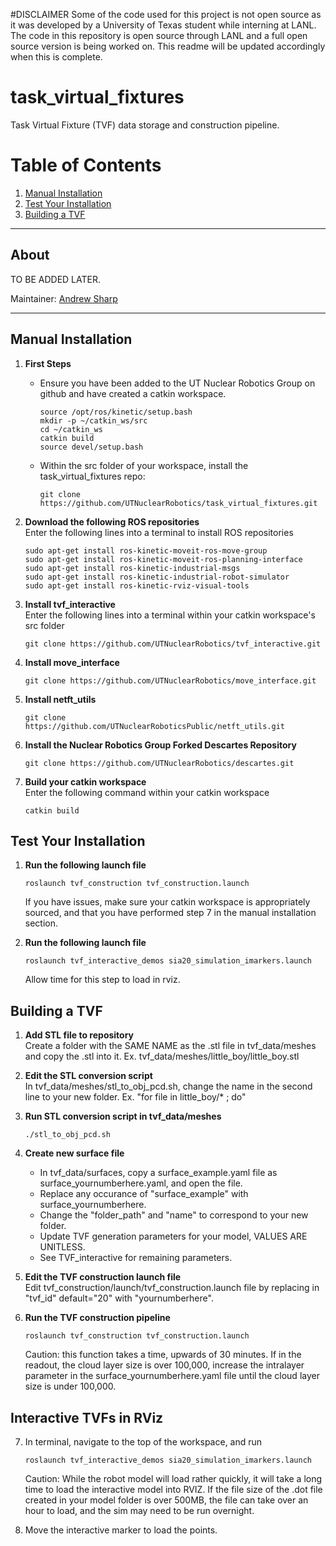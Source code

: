 #DISCLAIMER
Some of the code used for this project is not open source as it was developed by a University of Texas student while interning at LANL.
The code in this repository is open source through LANL and a full open source version is being worked on.
This readme will be updated accordingly when this is complete.

# task_virtual_fixtures
Task Virtual Fixture (TVF) data storage and construction pipeline.

# Table of Contents
1. [Manual Installation](#manual-installation)
2. [Test Your Installation](#test-installation) 
3. [Building a TVF](#building-a-tvf)

***

## About
TO BE ADDED LATER.

Maintainer: [Andrew Sharp](asharp@utexas.edu "He just wants peace and quiet.")

****

## Manual Installation<a name="manual-installation" />

1. **First Steps**<br/> 
    - Ensure you have been added to the UT Nuclear Robotics Group on github and have created a catkin workspace.
      ```
      source /opt/ros/kinetic/setup.bash
      mkdir -p ~/catkin_ws/src
      cd ~/catkin_ws
      catkin build
      source devel/setup.bash
      ```
    - Within the src folder of your workspace, install the task_virtual_fixtures repo:
      ```
      git clone https://github.com/UTNuclearRobotics/task_virtual_fixtures.git
      ```
    
2. **Download the following ROS repositories**<br/>
   Enter the following lines into a terminal to install ROS repositories
   ```
   sudo apt-get install ros-kinetic-moveit-ros-move-group
   sudo apt-get install ros-kinetic-moveit-ros-planning-interface
   sudo apt-get install ros-kinetic-industrial-msgs
   sudo apt-get install ros-kinetic-industrial-robot-simulator
   sudo apt-get install ros-kinetic-rviz-visual-tools
   ```
3. **Install tvf\_interactive**<br/>
   Enter the following lines into a terminal within your catkin workspace's
   src folder
   ```
   git clone https://github.com/UTNuclearRobotics/tvf_interactive.git
   ```

4. **Install move\_interface**
   ```
   git clone https://github.com/UTNuclearRobotics/move_interface.git
   ```

5. **Install netft\_utils**
   ```
   git clone https://github.com/UTNuclearRoboticsPublic/netft_utils.git
   ```

6. **Install the Nuclear Robotics Group Forked Descartes Repository**
   ```
   git clone https://github.com/UTNuclearRobotics/descartes.git
   ```

7. **Build your catkin workspace**<br/>
   Enter the following command within your catkin workspace
   ```
   catkin build
   ```

## Test Your Installation<a name="test-installation">
1. **Run the following launch file**
    ```
    roslaunch tvf_construction tvf_construction.launch
    ```

    If you have issues, make sure your catkin workspace is appropriately
    sourced, and that you have performed step 7 in the manual installation
    section.

2. **Run the following launch file**
    ```
    roslaunch tvf_interactive_demos sia20_simulation_imarkers.launch
    ```

    Allow time for this step to load in rviz.

## Building a TVF<a name="building-a-tvf" />

1.  **Add STL file to repository**<br/>
    Create a folder with the SAME NAME as the .stl file in tvf_data/meshes and copy the .stl into it. Ex. tvf_data/meshes/little_boy/little_boy.stl

2.  **Edit the STL conversion script**<br/>
    In tvf_data/meshes/stl_to_obj_pcd.sh, change the name in the second line to your new folder. Ex. "for file in little_boy/* ; do"

3.  **Run STL conversion script in tvf_data/meshes**
    ```
    ./stl_to_obj_pcd.sh
    ```

4.  **Create new surface file**
     - In tvf_data/surfaces, copy a surface_example.yaml file as surface_yournumberhere.yaml, and open the file.
     - Replace any occurance of "surface_example" with surface_yournumberhere.
     - Change the "folder_path" and "name" to correspond to your new folder.
     - Update TVF generation parameters for your model, VALUES ARE UNITLESS.
     - See TVF_interactive for remaining parameters.

5.  **Edit the TVF construction launch file**<br/>
    Edit tvf_construction/launch/tvf_construction.launch file by replacing in "tvf_id" default="20" with "yournumberhere".

6.  **Run the TVF construction pipeline**
    ```
    roslaunch tvf_construction tvf_construction.launch
    ```
    Caution: this function takes a time, upwards of 30 minutes.  If in the readout, the cloud layer size is over 100,000, increase the intralayer parameter in the surface_yournumberhere.yaml file until the cloud layer size is under 100,000.



## Interactive TVFs in RViz<a name="tvf-interactive" />

7.  In terminal, navigate to the top of the workspace, and run 
    ```
    roslaunch tvf_interactive_demos sia20_simulation_imarkers.launch
    ```
    Caution: While the robot model will load rather quickly, it will take a long time to load the interactive model into RVIZ.  If the file size of the .dot file created in your model folder is over 500MB, the file can take over an hour to load, and the sim may need to be run overnight. 

8.  Move the interactive marker to load the points. 
